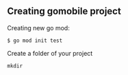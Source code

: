 
## Creating gomobile project

Creating new go mod:
```
$ go mod init test
```

Create a folder of your project
```
mkdir 
```

